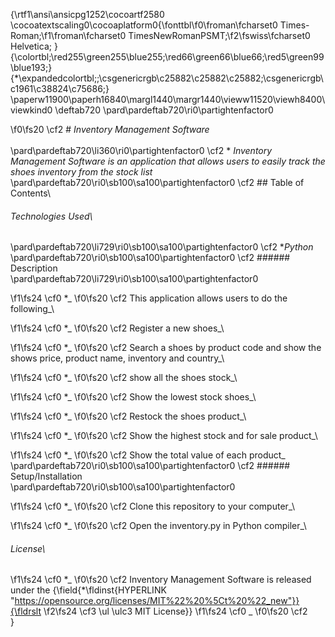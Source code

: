 {\rtf1\ansi\ansicpg1252\cocoartf2580
\cocoatextscaling0\cocoaplatform0{\fonttbl\f0\froman\fcharset0 Times-Roman;\f1\froman\fcharset0 TimesNewRomanPSMT;\f2\fswiss\fcharset0 Helvetica;
}
{\colortbl;\red255\green255\blue255;\red66\green66\blue66;\red5\green99\blue193;}
{\*\expandedcolortbl;;\csgenericrgb\c25882\c25882\c25882;\csgenericrgb\c1961\c38824\c75686;}
\paperw11900\paperh16840\margl1440\margr1440\vieww11520\viewh8400\viewkind0
\deftab720
\pard\pardeftab720\ri0\partightenfactor0

\f0\fs20 \cf2 # _Inventory Management Software_\
\
\pard\pardeftab720\li360\ri0\partightenfactor0
\cf2 * _Inventory Management Software is an application that allows users to easily track the shoes inventory from the stock list_\
\pard\pardeftab720\ri0\sb100\sa100\partightenfactor0
\cf2 ## Table of Contents\
###### Technologies Used\
\pard\pardeftab720\li729\ri0\sb100\sa100\partightenfactor0
\cf2 *_Python_\
\pard\pardeftab720\ri0\sb100\sa100\partightenfactor0
\cf2 ###### Description\
\pard\pardeftab720\li729\ri0\sb100\sa100\partightenfactor0

\f1\fs24 \cf0 *_
\f0\fs20 \cf2 This application allows users to do the following_\

\f1\fs24 \cf0 *_
\f0\fs20 \cf2 Register a new shoes_\

\f1\fs24 \cf0 *_
\f0\fs20 \cf2 Search a shoes by product code and show the shows price, product name, inventory and country_\

\f1\fs24 \cf0 *_
\f0\fs20 \cf2 show all the shoes stock_\

\f1\fs24 \cf0 *_
\f0\fs20 \cf2 Show the lowest stock shoes_\

\f1\fs24 \cf0 *_
\f0\fs20 \cf2 Restock the shoes product_\

\f1\fs24 \cf0 *_
\f0\fs20 \cf2 Show the highest stock and for sale product_\

\f1\fs24 \cf0 *_
\f0\fs20 \cf2 Show the total value of each product_\
\pard\pardeftab720\ri0\sb100\sa100\partightenfactor0
\cf2 ###### Setup/Installation\
\pard\pardeftab720\ri0\sb100\sa100\partightenfactor0

\f1\fs24 \cf0 *_
\f0\fs20 \cf2 Clone this repository to your computer_\

\f1\fs24 \cf0 *_
\f0\fs20 \cf2 Open the inventory.py in Python compiler_\
###### License\

\f1\fs24 \cf0 *_
\f0\fs20 \cf2 Inventory Management Software is released under the {\field{\*\fldinst{HYPERLINK "https://opensource.org/licenses/MIT%22%20%5Ct%20%22_new"}}{\fldrslt 
\f2\fs24 \cf3 \ul \ulc3 MIT License}}
\f1\fs24 \cf0 _
\f0\fs20 \cf2 \
}